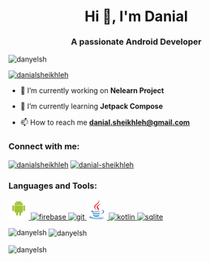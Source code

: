 <h1 align="center">Hi 👋, I'm Danial</h1>
<h3 align="center">A passionate Android Developer</h3>

<p align="left"> <img src="https://komarev.com/ghpvc/?username=danyelsh&label=Profile%20views&color=0e75b6&style=flat" alt="danyelsh" /> </p>

<p align="left"> <a href="https://twitter.com/danialsheikhleh" target="blank"><img src="https://img.shields.io/twitter/follow/danialsheikhleh?logo=twitter&style=for-the-badge" alt="danialsheikhleh" /></a> </p>

- 🔭 I’m currently working on **Nelearn Project**

- 🌱 I’m currently learning **Jetpack Compose**

- 📫 How to reach me **danial.sheikhleh@gmail.com**

<h3 align="left">Connect with me:</h3>
<p align="left">
<a href="https://twitter.com/danialsheikhleh" target="blank"><img align="center" src="https://raw.githubusercontent.com/rahuldkjain/github-profile-readme-generator/master/src/images/icons/Social/twitter.svg" alt="danialsheikhleh" height="30" width="40" /></a>
<a href="https://linkedin.com/in/danial-sheikhleh" target="blank"><img align="center" src="https://raw.githubusercontent.com/rahuldkjain/github-profile-readme-generator/master/src/images/icons/Social/linked-in-alt.svg" alt="danial-sheikhleh" height="30" width="40" /></a>
</p>

<h3 align="left">Languages and Tools:</h3>
<p align="left"> <a href="https://developer.android.com" target="_blank" rel="noreferrer"> <img src="https://raw.githubusercontent.com/devicons/devicon/master/icons/android/android-original-wordmark.svg" alt="android" width="40" height="40"/> </a> <a href="https://firebase.google.com/" target="_blank" rel="noreferrer"> <img src="https://www.vectorlogo.zone/logos/firebase/firebase-icon.svg" alt="firebase" width="40" height="40"/> </a> <a href="https://git-scm.com/" target="_blank" rel="noreferrer"> <img src="https://www.vectorlogo.zone/logos/git-scm/git-scm-icon.svg" alt="git" width="40" height="40"/> </a> <a href="https://www.java.com" target="_blank" rel="noreferrer"> <img src="https://raw.githubusercontent.com/devicons/devicon/master/icons/java/java-original.svg" alt="java" width="40" height="40"/> </a> <a href="https://kotlinlang.org" target="_blank" rel="noreferrer"> <img src="https://www.vectorlogo.zone/logos/kotlinlang/kotlinlang-icon.svg" alt="kotlin" width="40" height="40"/> </a> <a href="https://www.sqlite.org/" target="_blank" rel="noreferrer"> <img src="https://www.vectorlogo.zone/logos/sqlite/sqlite-icon.svg" alt="sqlite" width="40" height="40"/> </a> </p>

<p><img align="left" src="https://github-readme-stats.vercel.app/api/top-langs?username=danyelsh&show_icons=true&locale=en&layout=compact" alt="danyelsh" /></p>

<p>&nbsp;<img align="center" src="https://github-readme-stats.vercel.app/api?username=danyelsh&show_icons=true&locale=en" alt="danyelsh" /></p>

<p><img align="center" src="https://github-readme-streak-stats.herokuapp.com/?user=danyelsh&" alt="danyelsh" /></p>
